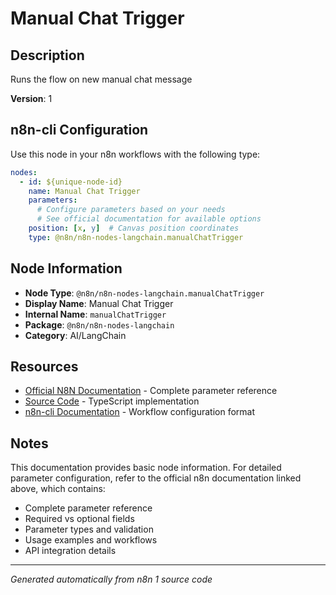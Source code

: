 # Manual Chat Trigger

## Description

Runs the flow on new manual chat message

**Version**: 1

## n8n-cli Configuration

Use this node in your n8n workflows with the following type:

```yaml
nodes:
  - id: ${unique-node-id}
    name: Manual Chat Trigger
    parameters:
      # Configure parameters based on your needs
      # See official documentation for available options
    position: [x, y]  # Canvas position coordinates
    type: @n8n/n8n-nodes-langchain.manualChatTrigger
```

## Node Information

- **Node Type**: `@n8n/n8n-nodes-langchain.manualChatTrigger`
- **Display Name**: Manual Chat Trigger
- **Internal Name**: `manualChatTrigger`
- **Package**: `@n8n/n8n-nodes-langchain`
- **Category**: AI/LangChain

## Resources

- [Official N8N Documentation](https://docs.n8n.io/integrations/builtin/cluster-nodes/root-nodes/n8n-nodes-langchain.manualchattrigger/) - Complete parameter reference
- [Source Code](https://github.com/n8n-io/n8n/blob/master/packages/@n8n/nodes-langchain/nodes/trigger/ManualChatTrigger/ManualChatTrigger.node.ts) - TypeScript implementation
- [n8n-cli Documentation](https://github.com/edenreich/n8n-cli) - Workflow configuration format

## Notes

This documentation provides basic node information. For detailed parameter configuration, 
refer to the official n8n documentation linked above, which contains:

- Complete parameter reference
- Required vs optional fields
- Parameter types and validation
- Usage examples and workflows
- API integration details

---
*Generated automatically from n8n 1 source code*
